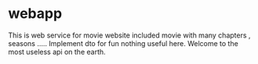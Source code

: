 # webapp

This is web service for movie website included movie with many chapters , seasons .....
Implement dto for fun nothing useful here.
Welcome to the most useless api on the earth.

